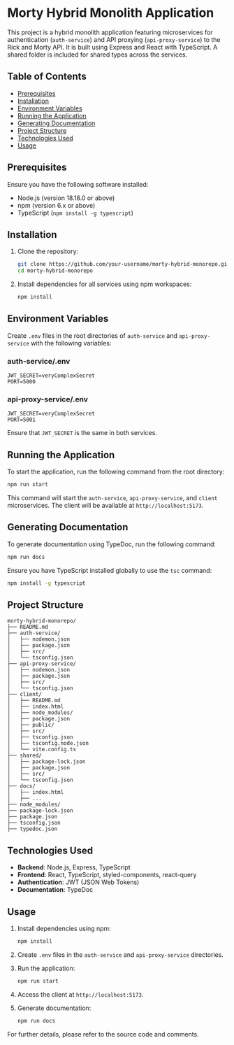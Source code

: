 
# Morty Hybrid Monolith Application

This project is a hybrid monolith application featuring microservices for authentication (`auth-service`) and API proxying (`api-proxy-service`) to the Rick and Morty API. It is built using Express and React with TypeScript. A shared folder is included for shared types across the services.

## Table of Contents

- [Prerequisites](#prerequisites)
- [Installation](#installation)
- [Environment Variables](#environment-variables)
- [Running the Application](#running-the-application)
- [Generating Documentation](#generating-documentation)
- [Project Structure](#project-structure)
- [Technologies Used](#technologies-used)
- [Usage](#usage)

## Prerequisites

Ensure you have the following software installed:

- Node.js (version 18.18.0 or above)
- npm (version 6.x or above)
- TypeScript (`npm install -g typescript`)

## Installation

1. Clone the repository:
   ```sh
   git clone https://github.com/your-username/morty-hybrid-monorepo.git
   cd morty-hybrid-monorepo
   ```

2. Install dependencies for all services using npm workspaces:
   ```sh
   npm install
   ```

## Environment Variables

Create `.env` files in the root directories of `auth-service` and `api-proxy-service` with the following variables:

### auth-service/.env
```plaintext
JWT_SECRET=veryComplexSecret
PORT=5000
```

### api-proxy-service/.env
```plaintext
JWT_SECRET=veryComplexSecret
PORT=5001
```

Ensure that `JWT_SECRET` is the same in both services.

## Running the Application

To start the application, run the following command from the root directory:
```sh
npm run start
```

This command will start the `auth-service`, `api-proxy-service`, and `client` microservices. The client will be available at `http://localhost:5173`.

## Generating Documentation

To generate documentation using TypeDoc, run the following command:
```sh
npm run docs
```

Ensure you have TypeScript installed globally to use the `tsc` command:
```sh
npm install -g typescript
```

## Project Structure

```
morty-hybrid-monorepo/
├── README.md
├── auth-service/
│   ├── nodemon.json
│   ├── package.json
│   ├── src/
│   └── tsconfig.json
├── api-proxy-service/
│   ├── nodemon.json
│   ├── package.json
│   ├── src/
│   └── tsconfig.json
├── client/
│   ├── README.md
│   ├── index.html
│   ├── node_modules/
│   ├── package.json
│   ├── public/
│   ├── src/
│   ├── tsconfig.json
│   ├── tsconfig.node.json
│   └── vite.config.ts
├── shared/
│   ├── package-lock.json
│   ├── package.json
│   ├── src/
│   └── tsconfig.json
├── docs/
│   ├── index.html
│   ├── ...
├── node_modules/
├── package-lock.json
├── package.json
├── tsconfig.json
├── typedoc.json
```

## Technologies Used

- **Backend**: Node.js, Express, TypeScript
- **Frontend**: React, TypeScript, styled-components, react-query
- **Authentication**: JWT (JSON Web Tokens)
- **Documentation**: TypeDoc

## Usage

1. Install dependencies using npm:
   ```sh
   npm install
   ```

2. Create `.env` files in the `auth-service` and `api-proxy-service` directories.

3. Run the application:
   ```sh
   npm run start
   ```

4. Access the client at `http://localhost:5173`.

5. Generate documentation:
   ```sh
   npm run docs
   ```

For further details, please refer to the source code and comments.
